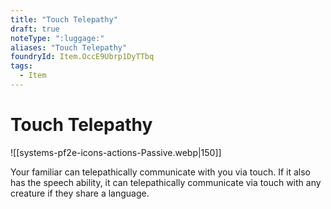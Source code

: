 ```yaml
---
title: "Touch Telepathy"
draft: true
noteType: ":luggage:"
aliases: "Touch Telepathy"
foundryId: Item.OccE9Ubrp1DyTTbq
tags:
  - Item
---
```


# Touch Telepathy
![[systems-pf2e-icons-actions-Passive.webp|150]]

Your familiar can telepathically communicate with you via touch. If it also has the speech ability, it can telepathically communicate via touch with any creature if they share a language.
